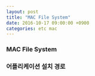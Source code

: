 ```yaml
---
layout: post
title: "MAC File System"
date: 2016-10-17 09:00:00 +0900
categories: etc mac
---
```


### MAC File System

### 어플리케이션 설치 경로

